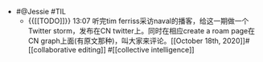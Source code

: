 - #@Jessie #TIL
    - {{[[TODO]]}} 13:07 听完tim ferriss采访naval的播客，给这一期做一个Twitter storm，发布在CN twitter上。同时在相应create a roam page在CN graph上面(有原文那种)，叫大家来评论。[[October 18th, 2020]]#[[collaborative editing]] #[[collective intelligence]]
